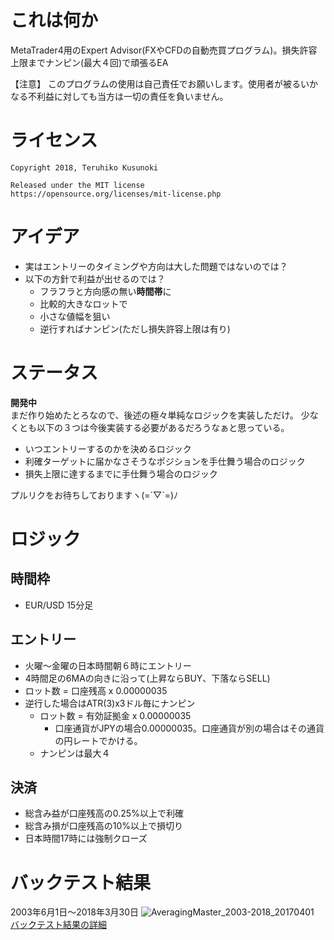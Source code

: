 # これは何か
MetaTrader4用のExpert Advisor(FXやCFDの自動売買プログラム)。損失許容上限までナンピン(最大４回)で頑張るEA

【注意】 このプログラムの使用は自己責任でお願いします。使用者が被るいかなる不利益に対しても当方は一切の責任を負いません。

# ライセンス
```
Copyright 2018, Teruhiko Kusunoki

Released under the MIT license
https://opensource.org/licenses/mit-license.php
```

# アイデア
- 実はエントリーのタイミングや方向は大した問題ではないのでは？
- 以下の方針で利益が出せるのでは？
  - フラフラと方向感の無い**時間帯**に
  - 比較的大きなロットで
  - 小さな値幅を狙い
  - 逆行すればナンピン(ただし損失許容上限は有り)

# ステータス
**開発中**  
まだ作り始めたとろなので、後述の極々単純なロジックを実装しただけ。
少なくとも以下の３つは今後実装する必要があるだろうなぁと思っている。
- いつエントリーするのかを決めるロジック
- 利確ターゲットに届かなさそうなポジションを手仕舞う場合のロジック
- 損失上限に達するまでに手仕舞う場合のロジック

プルリクをお待ちしておりますヽ(=´▽`=)ﾉ

# ロジック
## 時間枠
- EUR/USD 15分足

## エントリー
- 火曜〜金曜の日本時間朝６時にエントリー
- 4時間足の6MAの向きに沿って(上昇ならBUY、下落ならSELL)
- ロット数 = 口座残高 x 0.00000035
- 逆行した場合はATR(3)x3ドル毎にナンピン
  - ロット数 = 有効証拠金 x 0.00000035
    - 口座通貨がJPYの場合0.00000035。口座通貨が別の場合はその通貨の円レートでかける。
  - ナンピンは最大４

## 決済
- 総含み益が口座残高の0.25%以上で利確
- 総含み損が口座残高の10%以上で損切り
- 日本時間17時には強制クローズ

# バックテスト結果
2003年6月1日〜2018年3月30日
![AveragingMaster_2003-2018_20170401](https://user-images.githubusercontent.com/205033/75986847-28754900-5f32-11ea-9447-b66264603e5e.gif)  
[バックテスト結果の詳細](https://www.terukusu.org/test/AveragingMaster_2003-2018_20170401.htm)
